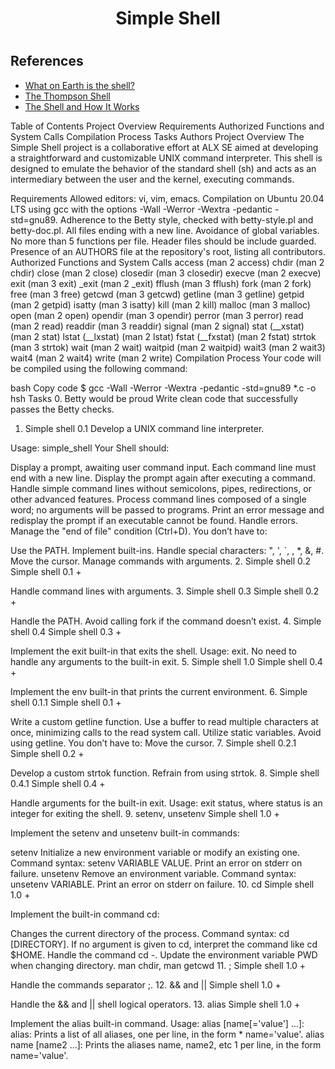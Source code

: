 <h1 style="text-align: center;">Simple Shell<h1>

## References
- [What on Earth is the shell?](https://en.wikipedia.org/wiki/Unix_shell)
- [The Thompson Shell](https://en.wikipedia.org/wiki/Thompson_shell)
- [The Shell and How It Works](https://oskarth.com/unix01/)

Table of Contents
Project Overview
Requirements
Authorized Functions and System Calls
Compilation Process
Tasks
Authors
Project Overview
The Simple Shell project is a collaborative effort at ALX SE aimed at developing a straightforward and customizable UNIX command interpreter. This shell is designed to emulate the behavior of the standard shell (sh) and acts as an intermediary between the user and the kernel, executing commands.

Requirements
Allowed editors: vi, vim, emacs.
Compilation on Ubuntu 20.04 LTS using gcc with the options -Wall -Werror -Wextra -pedantic -std=gnu89.
Adherence to the Betty style, checked with betty-style.pl and betty-doc.pl.
All files ending with a new line.
Avoidance of global variables.
No more than 5 functions per file.
Header files should be include guarded.
Presence of an AUTHORS file at the repository's root, listing all contributors.
Authorized Functions and System Calls
access (man 2 access)
chdir (man 2 chdir)
close (man 2 close)
closedir (man 3 closedir)
execve (man 2 execve)
exit (man 3 exit)
_exit (man 2 _exit)
fflush (man 3 fflush)
fork (man 2 fork)
free (man 3 free)
getcwd (man 3 getcwd)
getline (man 3 getline)
getpid (man 2 getpid)
isatty (man 3 isatty)
kill (man 2 kill)
malloc (man 3 malloc)
open (man 2 open)
opendir (man 3 opendir)
perror (man 3 perror)
read (man 2 read)
readdir (man 3 readdir)
signal (man 2 signal)
stat (__xstat) (man 2 stat)
lstat (__lxstat) (man 2 lstat)
fstat (__fxstat) (man 2 fstat)
strtok (man 3 strtok)
wait (man 2 wait)
waitpid (man 2 waitpid)
wait3 (man 2 wait3)
wait4 (man 2 wait4)
write (man 2 write)
Compilation Process
Your code will be compiled using the following command:

bash
Copy code
$ gcc -Wall -Werror -Wextra -pedantic -std=gnu89 *.c -o hsh
Tasks
0. Betty would be proud
Write clean code that successfully passes the Betty checks.

1. Simple shell 0.1
Develop a UNIX command line interpreter.

Usage: simple_shell
Your Shell should:

Display a prompt, awaiting user command input. Each command line must end with a new line.
Display the prompt again after executing a command.
Handle simple command lines without semicolons, pipes, redirections, or other advanced features.
Process command lines composed of a single word; no arguments will be passed to programs.
Print an error message and redisplay the prompt if an executable cannot be found.
Handle errors.
Manage the "end of file" condition (Ctrl+D).
You don’t have to:

Use the PATH.
Implement built-ins.
Handle special characters: ", ', `, \, *, &, #.
Move the cursor.
Manage commands with arguments.
2. Simple shell 0.2
Simple shell 0.1 +

Handle command lines with arguments.
3. Simple shell 0.3
Simple shell 0.2 +

Handle the PATH.
Avoid calling fork if the command doesn’t exist.
4. Simple shell 0.4
Simple shell 0.3 +

Implement the exit built-in that exits the shell.
Usage: exit.
No need to handle any arguments to the built-in exit.
5. Simple shell 1.0
Simple shell 0.4 +

Implement the env built-in that prints the current environment.
6. Simple shell 0.1.1
Simple shell 0.1 +

Write a custom getline function.
Use a buffer to read multiple characters at once, minimizing calls to the read system call.
Utilize static variables.
Avoid using getline.
You don’t have to:
Move the cursor.
7. Simple shell 0.2.1
Simple shell 0.2 +

Develop a custom strtok function.
Refrain from using strtok.
8. Simple shell 0.4.1
Simple shell 0.4 +

Handle arguments for the built-in exit.
Usage: exit status, where status is an integer for exiting the shell.
9. setenv, unsetenv
Simple shell 1.0 +

Implement the setenv and unsetenv built-in commands:

setenv
Initialize a new environment variable or modify an existing one.
Command syntax: setenv VARIABLE VALUE.
Print an error on stderr on failure.
unsetenv
Remove an environment variable.
Command syntax: unsetenv VARIABLE.
Print an error on stderr on failure.
10. cd
Simple shell 1.0 +

Implement the built-in command cd:

Changes the current directory of the process.
Command syntax: cd [DIRECTORY].
If no argument is given to cd, interpret the command like cd $HOME.
Handle the command cd -.
Update the environment variable PWD when changing directory.
man chdir, man getcwd
11. ;
Simple shell 1.0 +

Handle the commands separator ;.
12. && and ||
Simple shell 1.0 +

Handle the && and || shell logical operators.
13. alias
Simple shell 1.0 +

Implement the alias built-in command.
Usage: alias [name[='value'] ...]:
alias: Prints a list of all aliases, one per line, in the form * name='value'.
alias name [name2 ...]: Prints the aliases name, name2, etc 1 per line, in the form name='value'.

